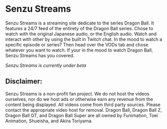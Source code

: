 # Senzu Streams

Senzu Streams is a streaming site dedicate to the series Dragon Ball. It features a 24/7 feed of the entirety of the Dragon Ball series. Chose to watch with the original Japanese audio, or the English audio. Watch and interact with other by using the built in Twitch chat. In the mood to watch a specific episode or series? Then head over the VODs tab and chose whatever you want to watch.
If your in the mood to watch Dragon Ball, Senzu Streams has you covered.

_Senzu Streams is currently under beta_

## Disclaimer:

Senzu Streams is a non-profit fan project. We do not host the videos ourselves, nor do we host ads or otherwise earn any revenue from the content being displayed. All videos come from third party sources. Please contact the appropriate video host for removal. Dragon Ball, Dragon Ball Z, Dragon Ball GT, and Dragon Ball Super are all owned by Funimation, Toei Animation, Shueisha, and Akira Toriyama.

